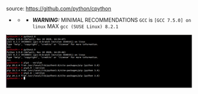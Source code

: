 source: https://github.com/python/cpython

- - - ***WARNING:*** MINIMAL RECOMMENDATIONS  `GCC` is `[GCC 7.5.0] on linux` MAX `gcc (SUSE Linux) 8.2.1`

![](https://github.com/nu11secur1ty/Python-installer/blob/master/Suse/screen/python_.PNG)
